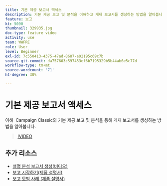 ```yaml
---
title: 기본 제공 보고서 액세스
description: 기본 제공 보고 및 분석을 이해하고 게재 보고서를 생성하는 방법을 알아봅니다.
feature: 보고
kt: 5090
thumbnail: 329935.jpg
doc-type: feature video
activity: use
team: WWFRE
role: User
level: Beginner
exl-id: 7c550413-4375-47ad-8687-e92195c69c7b
source-git-commit: da757603c597453ef6b7195329b5b44ab6e5c77d
workflow-type: tm+mt
source-wordcount: '71'
ht-degree: 30%

---
```


# 기본 제공 보고서 액세스

이해  Campaign Classic의 기본 제공 보고 및 분석을 통해 게재 보고서를 생성하는 방법을 알아봅니다.

>[!VIDEO](https://video.tv.adobe.com/v/329935?quality=12)

## 추가 리소스

* [설명 분석 보고서 생성(비디오)](/help/reporting/generating-a-descriptive-analysis-report.md)
* [보고 시작하기(제품 설명서)](https://experienceleague.adobe.com/docs/campaign-classic/using/reporting/reporting-in-adobe-campaign/about-adobe-campaign-reporting-tools.html)
* [보고 모범 사례 (제품 설명서)](https://experienceleague.adobe.com/docs/campaign-classic/using/reporting/reporting-in-adobe-campaign/best-practices.html)
